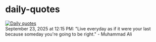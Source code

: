 # daily-quotes
[![Daily quotes](https://github.com/ceepu8/daily-quotes/actions/workflows/daily-quote.yml/badge.svg)](https://github.com/ceepu8/daily-quotes/actions/workflows/daily-quote.yml)<br/>
September 23, 2025 at 12:15 PM: "Live everyday as if it were your last because someday you're going to be right." - Muhammad Ali
